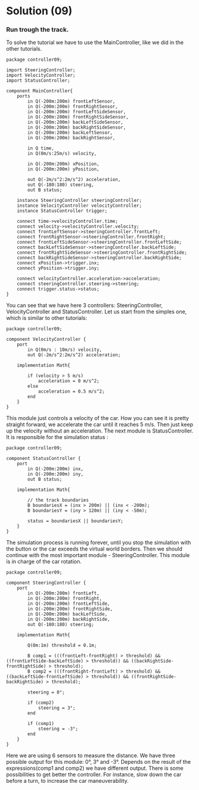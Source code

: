 # Solution (09)

### Run trough the track.

To solve the tutorial we have to use the MainController, like we did in the other tutorials.

```
package controller09;

import SteeringController;
import VelocityController;
import StatusController;

component MainController{
    ports 
        in Q(-200m:200m) frontLeftSensor,
        in Q(-200m:200m) frontRightSensor,
        in Q(-200m:200m) frontLeftSideSensor,
        in Q(-200m:200m) frontRightSideSensor,
        in Q(-200m:200m) backLeftSideSensor,
        in Q(-200m:200m) backRightSideSensor,
        in Q(-200m:200m) backLeftSensor,
        in Q(-200m:200m) backRightSensor,

        in Q time,
        in Q(0m/s:25m/s) velocity,

        in Q(-200m:200m) xPosition,
        in Q(-200m:200m) yPosition,

        out Q(-2m/s^2:2m/s^2) acceleration,
        out Q(-180:180) steering,
        out B status;

    instance SteeringController steeringController;
    instance VelocityController velocityController;
    instance StatusController trigger;

    connect time->velocityController.time;
    connect velocity->velocityController.velocity;
    connect frontLeftSensor->steeringController.frontLeft;
    connect frontRightSensor->steeringController.frontRight;
    connect frontLeftSideSensor->steeringController.frontLeftSide;
    connect backLeftSideSensor->steeringController.backLeftSide;
    connect frontRightSideSensor->steeringController.frontRightSide;
    connect backRightSideSensor->steeringController.backRightSide;
    connect xPosition->trigger.inx;
    connect yPosition->trigger.iny;

    connect velocityController.acceleration->acceleration;
    connect steeringController.steering->steering;
    connect trigger.status->status;
}
```
You can see that we have here 3 controllers: SteeringController, VelocityController and StatusController. Let us start from the simples one, which is similar to other tutorials:

```
package controller09;

component VelocityController {
	port
		in Q(0m/s : 10m/s) velocity,
		out Q(-2m/s^2:2m/s^2) acceleration;

	implementation Math{

    	if (velocity > 5 m/s)
    	    acceleration = 0 m/s^2;
    	else
    	    acceleration = 0.5 m/s^2;
        end
	}
}
```
This module just controls a velocity of the car. How you can see it is pretty straight forward, we accelerate the car until it reaches 5 m/s. Then just keep up the velocity without an acceleration. The next module is StatusController. It is responsible for the simulation status :

```
package controller09;

component StatusController {
    port
        in Q(-200m:200m) inx,
        in Q(-200m:200m) iny,
        out B status;

    implementation Math{

        // the track boundaries
        B boundariesX = (inx > 200m) || (inx < -200m);
        B boundariesY = (iny > 120m) || (iny < -50m);
  
        status = boundariesX || boundariesY;
    }
}
```

The simulation process is running forever, until you stop the simulation with the button or the car exceeds the virtual world borders. Then we should continue with the most important module - SteeringController. This module is in charge of the car rotation.

```
package controller09;

component SteeringController {
    port
        in Q(-200m:200m) frontLeft,
        in Q(-200m:200m) frontRight,
        in Q(-200m:200m) frontLeftSide,
        in Q(-200m:200m) frontRightSide,
        in Q(-200m:200m) backLeftSide,
        in Q(-200m:200m) backRightSide,
        out Q(-180:180) steering;

    implementation Math{

        Q(0m:1m) threshold = 0.1m;

        B comp1 = (((frontLeft-frontRight) > threshold) && ((frontLeftSide-backLeftSide) > threshold)) && ((backRightSide-frontRightSide) > threshold);
        B comp2 = (((frontRight-frontLeft) > threshold) && ((backLeftSide-frontLeftSide) > threshold)) && ((frontRightSide-backRightSide) > threshold);
        
        steering = 0°;
        
        if (comp2)
            steering = 3°;
        end

        if (comp1)
            steering = -3°;
        end
    }
}
```
Here we are using 6 sensors to measure the distance. We have three possible output for this module: 0°, 3° and -3°. Depends on the result of the expressions(comp1 and comp2) we have different output. There is some possibilities to get better the controller. For instance, slow down the car before a turn, to increase the car maneuverability.